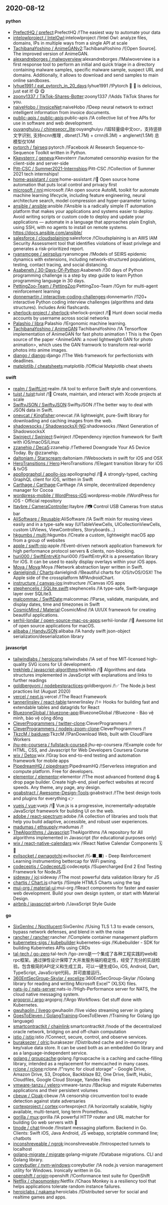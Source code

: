 ## 2020-08-12

#### python
* [PrefectHQ / prefect](https://github.com/PrefectHQ/prefect):PrefectHQ /!The easiest way to automate your data
* [intelowlproject / IntelOwl](https://github.com/intelowlproject/IntelOwl):intelowlproject /!Intel Owl: analyze files, domains, IPs in multiple ways from a single API at scale
* [TachibanaYoshino / AnimeGANv2](https://github.com/TachibanaYoshino/AnimeGANv2):TachibanaYoshino /![Open Source]. The improved version of AnimeGAN.
* [alexandreborges / malwoverview](https://github.com/alexandreborges/malwoverview):alexandreborges /!Malwoverview is a first response tool to perform an initial and quick triage in a directory containing malware samples, specific malware sample, suspect URL and domains. Additionally, it allows to download and send samples to main online sandboxes.
* [lyhue1991 / eat_pytorch_in_20_days](https://github.com/lyhue1991/eat_pytorch_in_20_days):lyhue1991 /!Pytorch
🍊
🍉
is delicious, just eat it!
😋
😋
* [zoony1337 / TikTok-Shares-Botter](https://github.com/zoony1337/TikTok-Shares-Botter):zoony1337 /!Adds TikTok Shares for you.
* [naiveHobo / InvoiceNet](https://github.com/naiveHobo/InvoiceNet):naiveHobo /!Deep neural network to extract intelligent information from invoice documents.
* [public-apis / public-apis](https://github.com/public-apis/public-apis):public-apis /!A collective list of free APIs for use in software and web development.
* [ouyanghuiyu / chineseocr_lite](https://github.com/ouyanghuiyu/chineseocr_lite):ouyanghuiyu /!超轻量级中文ocr，支持竖排文字识别, 支持ncnn推理 , dbnet(1.7M) + crnn(6.3M) + anglenet(1.5M) 总模型仅10M
* [pytorch / fairseq](https://github.com/pytorch/fairseq):pytorch /!Facebook AI Research Sequence-to-Sequence Toolkit written in Python.
* [Kkevsterrr / geneva](https://github.com/Kkevsterrr/geneva):Kkevsterrr /!automated censorship evasion for the client-side and server-side
* [Pitt-CSC / Summer2021-Internships](https://github.com/Pitt-CSC/Summer2021-Internships):Pitt-CSC /!Collection of Summer 2021 tech internships!
* [home-assistant / core](https://github.com/home-assistant/core):home-assistant /!🏡
Open source home automation that puts local control and privacy first
* [microsoft / nni](https://github.com/microsoft/nni):microsoft /!An open source AutoML toolkit for automate machine learning lifecycle, including feature engineering, neural architecture search, model compression and hyper-parameter tuning.
* [ansible / ansible](https://github.com/ansible/ansible):ansible /!Ansible is a radically simple IT automation platform that makes your applications and systems easier to deploy. Avoid writing scripts or custom code to deploy and update your applications — automate in a language that approaches plain English, using SSH, with no agents to install on remote systems. https://docs.ansible.com/ansible/
* [salesforce / cloudsplaining](https://github.com/salesforce/cloudsplaining):salesforce /!Cloudsplaining is an AWS IAM Security Assessment tool that identifies violations of least privilege and generates a risk-prioritized report.
* [ryansmcgee / seirsplus](https://github.com/ryansmcgee/seirsplus):ryansmcgee /!Models of SEIRS epidemic dynamics with extensions, including network-structured populations, testing, contact tracing, and social distancing.
* [Asabeneh / 30-Days-Of-Python](https://github.com/Asabeneh/30-Days-Of-Python):Asabeneh /!30 days of Python programming challenge is a step by step guide to learn Python programming language in 30 days.
* [PettingZoo-Team / PettingZoo](https://github.com/PettingZoo-Team/PettingZoo):PettingZoo-Team /!Gym for multi-agent reinforcement learning
* [donnemartin / interactive-coding-challenges](https://github.com/donnemartin/interactive-coding-challenges):donnemartin /!120+ interactive Python coding interview challenges (algorithms and data structures). Includes Anki flashcards.
* [sherlock-project / sherlock](https://github.com/sherlock-project/sherlock):sherlock-project /!🔎
Hunt down social media accounts by username across social networks
* [Palashio / libra](https://github.com/Palashio/libra):Palashio /!Ergonomic machine learning.
* [TachibanaYoshino / AnimeGAN](https://github.com/TachibanaYoshino/AnimeGAN):TachibanaYoshino /!A Tensorflow implementation of AnimeGAN for fast photo animation ! This is the Open source of the paper <AnimeGAN: a novel lightweight GAN for photo animation>, which uses the GAN framwork to transform real-world photos into anime images.
* [django / django](https://github.com/django/django):django /!The Web framework for perfectionists with deadlines.
* [matplotlib / cheatsheets](https://github.com/matplotlib/cheatsheets):matplotlib /!Official Matplotlib cheat sheets

#### swift
* [realm / SwiftLint](https://github.com/realm/SwiftLint):realm /!A tool to enforce Swift style and conventions.
* [tuist / tuist](https://github.com/tuist/tuist):tuist /!🚀
Create, maintain, and interact with Xcode projects at scale
* [SwiftyJSON / SwiftyJSON](https://github.com/SwiftyJSON/SwiftyJSON):SwiftyJSON /!The better way to deal with JSON data in Swift.
* [onevcat / Kingfisher](https://github.com/onevcat/Kingfisher):onevcat /!A lightweight, pure-Swift library for downloading and caching images from the web.
* [shadowsocks / ShadowsocksX-NG](https://github.com/shadowsocks/ShadowsocksX-NG):shadowsocks /!Next Generation of ShadowsocksX
* [Swinject / Swinject](https://github.com/Swinject/Swinject):Swinject /!Dependency injection framework for Swift with iOS/macOS/Linux
* [zzanehip / Deca5](https://github.com/zzanehip/Deca5):zzanehip /!Tethered Downgrade Your A5 Device Today. By @zzanehip.
* [daltoniam / Starscream](https://github.com/daltoniam/Starscream):daltoniam /!Websockets in swift for iOS and OSX
* [HeroTransitions / Hero](https://github.com/HeroTransitions/Hero):HeroTransitions /!Elegant transition library for iOS & tvOS
* [apollographql / apollo-ios](https://github.com/apollographql/apollo-ios):apollographql /!📱
A strongly-typed, caching GraphQL client for iOS, written in Swift
* [Carthage / Carthage](https://github.com/Carthage/Carthage):Carthage /!A simple, decentralized dependency manager for Cocoa
* [wordpress-mobile / WordPress-iOS](https://github.com/wordpress-mobile/WordPress-iOS):wordpress-mobile /!WordPress for iOS - Official repository
* [Itaybre / CameraController](https://github.com/Itaybre/CameraController):Itaybre /!📷
Control USB Cameras from status bar
* [AliSoftware / Reusable](https://github.com/AliSoftware/Reusable):AliSoftware /!A Swift mixin for reusing views easily and in a type-safe way (UITableViewCells, UICollectionViewCells, custom UIViews, ViewControllers, Storyboards…)
* [hkgumbs / multi](https://github.com/hkgumbs/multi):hkgumbs /!Create a custom, lightweight macOS app from a group of websites
* [apple / swift-nio](https://github.com/apple/swift-nio):apple /!Event-driven network application framework for high performance protocol servers & clients, non-blocking.
* [huri000 / SwiftEntryKit](https://github.com/huri000/SwiftEntryKit):huri000 /!SwiftEntryKit is a presentation library for iOS. It can be used to easily display overlays within your iOS apps.
* [Moya / Moya](https://github.com/Moya/Moya):Moya /!Network abstraction layer written in Swift.
* [danielgindi / Charts](https://github.com/danielgindi/Charts):danielgindi /!Beautiful charts for iOS/tvOS/OSX! The Apple side of the crossplatform MPAndroidChart.
* [instructure / canvas-ios](https://github.com/instructure/canvas-ios):instructure /!Canvas iOS apps
* [stephencelis / SQLite.swift](https://github.com/stephencelis/SQLite.swift):stephencelis /!A type-safe, Swift-language layer over SQLite3.
* [malcommac / SwiftDate](https://github.com/malcommac/SwiftDate):malcommac /!Parse, validate, manipulate, and display dates, time and timezones in Swift
* [CosmicMind / Material](https://github.com/CosmicMind/Material):CosmicMind /!A UI/UX framework for creating beautiful applications.
* [serhii-londar / open-source-mac-os-apps](https://github.com/serhii-londar/open-source-mac-os-apps):serhii-londar /!🚀
Awesome list of open source applications for macOS.
* [alibaba / HandyJSON](https://github.com/alibaba/HandyJSON):alibaba /!A handy swift json-object serialization/deserialization library

#### javascript
* [tailwindlabs / heroicons](https://github.com/tailwindlabs/heroicons):tailwindlabs /!A set of free MIT-licensed high-quality SVG icons for UI development.
* [trekhleb / javascript-algorithms](https://github.com/trekhleb/javascript-algorithms):trekhleb /!📝
Algorithms and data structures implemented in JavaScript with explanations and links to further readings
* [goldbergyoni / nodebestpractices](https://github.com/goldbergyoni/nodebestpractices):goldbergyoni /!✅
The Node.js best practices list (August 2020)
* [vercel / next.js](https://github.com/vercel/next.js):vercel /!The React Framework
* [tannerlinsley / react-table](https://github.com/tannerlinsley/react-table):tannerlinsley /!⚛️
Hooks for building fast and extendable tables and datagrids for React
* [BluezoneGlobal / bluezone-app](https://github.com/BluezoneGlobal/bluezone-app):BluezoneGlobal /!Bluezone - Bảo vệ mình, bảo vệ cộng đồng
* [CleverProgrammers / twitter-clone](https://github.com/CleverProgrammers/twitter-clone):CleverProgrammers /!
* [CleverProgrammers / nodejs-zoom-clone](https://github.com/CleverProgrammers/nodejs-zoom-clone):CleverProgrammers /!
* [TkzcM / baiduwp](https://github.com/TkzcM/baiduwp):TkzcM /!PanDownload Web, built with CloudFlare Workers
* [jhu-ep-coursera / fullstack-course4](https://github.com/jhu-ep-coursera/fullstack-course4):jhu-ep-coursera /!Example code for HTML, CSS, and Javascript for Web Developers Coursera Course
* [wix / Detox](https://github.com/wix/Detox):wix /!Gray box end-to-end testing and automation framework for mobile apps
* [PipedreamHQ / pipedream](https://github.com/PipedreamHQ/pipedream):PipedreamHQ /!Serverless integration and compute platform. Free for developers.
* [elementor / elementor](https://github.com/elementor/elementor):elementor /!The most advanced frontend drag & drop page builder. Create high-end, pixel perfect websites at record speeds. Any theme, any page, any design.
* [goabstract / Awesome-Design-Tools](https://github.com/goabstract/Awesome-Design-Tools):goabstract /!The best design tools and plugins for everything
👉
* [vuejs / vue](https://github.com/vuejs/vue):vuejs /!🖖
Vue.js is a progressive, incrementally-adoptable JavaScript framework for building UI on the web.
* [adobe / react-spectrum](https://github.com/adobe/react-spectrum):adobe /!A collection of libraries and tools that help you build adaptive, accessible, and robust user experiences.
* [madumas / ethsupply](https://github.com/madumas/ethsupply):madumas /!
* [TheAlgorithms / Javascript](https://github.com/TheAlgorithms/Javascript):TheAlgorithms /!A repository for All algorithms implemented in Javascript (for educational purposes only)
* [wix / react-native-calendars](https://github.com/wix/react-native-calendars):wix /!React Native Calendar Components
🗓️
📆
* [evilsocket / pwnagotchi](https://github.com/evilsocket/pwnagotchi):evilsocket /!(⌐■_■) - Deep Reinforcement Learning instrumenting bettercap for WiFi pwning.
* [codeceptjs / CodeceptJS](https://github.com/codeceptjs/CodeceptJS):codeceptjs /!Supercharged End 2 End Testing Framework for NodeJS
* [sideway / joi](https://github.com/sideway/joi):sideway /!The most powerful data validation library for JS
* [chartjs / Chart.js](https://github.com/chartjs/Chart.js):chartjs /!Simple HTML5 Charts using the <canvas> tag
* [mui-org / material-ui](https://github.com/mui-org/material-ui):mui-org /!React components for faster and easier web development. Build your own design system, or start with Material Design.
* [airbnb / javascript](https://github.com/airbnb/javascript):airbnb /!JavaScript Style Guide

#### go
* [SixGenInc / Noctilucent](https://github.com/SixGenInc/Noctilucent):SixGenInc /!Using TLS 1.3 to evade censors, bypass network defenses, and blend in with the noise
* [rancher / rancher](https://github.com/rancher/rancher):rancher /!Complete container management platform
* [kubernetes-sigs / kubebuilder](https://github.com/kubernetes-sigs/kubebuilder):kubernetes-sigs /!Kubebuilder - SDK for building Kubernetes APIs using CRDs
* [tal-tech / go-zero](https://github.com/tal-tech/go-zero):tal-tech /!go-zero是一个集成了各种工程实践的web和rpc框架。通过弹性设计保障了大并发服务端的稳定性，经受了充分的实战检验。包含极简的API定义和生成工具，可以一键生成Go, iOS, Android, Dart, TypeScript, JavaScript代码，并可直接运行。
* [360EntSecGroup-Skylar / excelize](https://github.com/360EntSecGroup-Skylar/excelize):360EntSecGroup-Skylar /!Golang library for reading and writing Microsoft Excel™ (XLSX) files.
* [nats-io / nats-server](https://github.com/nats-io/nats-server):nats-io /!High-Performance server for NATS, the cloud native messaging system.
* [argoproj / argo](https://github.com/argoproj/argo):argoproj /!Argo Workflows: Get stuff done with Kubernetes.
* [gwuhaolin / livego](https://github.com/gwuhaolin/livego):gwuhaolin /!live video streaming server in golang
* [GoesToEleven / GolangTraining](https://github.com/GoesToEleven/GolangTraining):GoesToEleven /!Training for Golang (go language)
* [smartcontractkit / chainlink](https://github.com/smartcontractkit/chainlink):smartcontractkit /!node of the decentralized oracle network, bridging on and off-chain computation
* [istio / istio](https://github.com/istio/istio):istio /!Connect, secure, control, and observe services.
* [buraksezer / olric](https://github.com/buraksezer/olric):buraksezer /!Distributed cache and in-memory key/value data store. It can be used both as an embedded Go library and as a language-independent service.
* [golang / groupcache](https://github.com/golang/groupcache):golang /!groupcache is a caching and cache-filling library, intended as a replacement for memcached in many cases.
* [rclone / rclone](https://github.com/rclone/rclone):rclone /!"rsync for cloud storage" - Google Drive, Amazon Drive, S3, Dropbox, Backblaze B2, One Drive, Swift, Hubic, Cloudfiles, Google Cloud Storage, Yandex Files
* [vmware-tanzu / velero](https://github.com/vmware-tanzu/velero):vmware-tanzu /!Backup and migrate Kubernetes applications and their persistent volumes
* [cbeuw / Cloak](https://github.com/cbeuw/Cloak):cbeuw /!A censorship circumvention tool to evade detection against state adversaries
* [cortexproject / cortex](https://github.com/cortexproject/cortex):cortexproject /!A horizontally scalable, highly available, multi-tenant, long term Prometheus.
* [gorilla / mux](https://github.com/gorilla/mux):gorilla /!A powerful HTTP router and URL matcher for building Go web servers with
🦍
* [tinode / chat](https://github.com/tinode/chat):tinode /!Instant messaging platform. Backend in Go. Clients: Swift iOS, Java Android, JS webapp, scriptable command line; chatbots
* [inconshreveable / ngrok](https://github.com/inconshreveable/ngrok):inconshreveable /!Introspected tunnels to localhost
* [golang-migrate / migrate](https://github.com/golang-migrate/migrate):golang-migrate /!Database migrations. CLI and Golang library.
* [coreybutler / nvm-windows](https://github.com/coreybutler/nvm-windows):coreybutler /!A node.js version management utility for Windows. Ironically written in Go.
* [openshift / origin](https://github.com/openshift/origin):openshift /!Conformance test suite for OpenShift
* [Netflix / chaosmonkey](https://github.com/Netflix/chaosmonkey):Netflix /!Chaos Monkey is a resiliency tool that helps applications tolerate random instance failures.
* [heroiclabs / nakama](https://github.com/heroiclabs/nakama):heroiclabs /!Distributed server for social and realtime games and apps.
